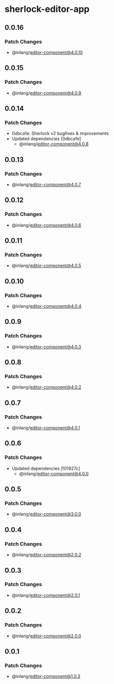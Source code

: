# sherlock-editor-app

## 0.0.16

### Patch Changes

- @inlang/editor-component@4.0.10

## 0.0.15

### Patch Changes

- @inlang/editor-component@4.0.9

## 0.0.14

### Patch Changes

- 0dbca1e: Sherlock v2 bugfixes & improvements
- Updated dependencies [0dbca1e]
  - @inlang/editor-component@4.0.8

## 0.0.13

### Patch Changes

- @inlang/editor-component@4.0.7

## 0.0.12

### Patch Changes

- @inlang/editor-component@4.0.6

## 0.0.11

### Patch Changes

- @inlang/editor-component@4.0.5

## 0.0.10

### Patch Changes

- @inlang/editor-component@4.0.4

## 0.0.9

### Patch Changes

- @inlang/editor-component@4.0.3

## 0.0.8

### Patch Changes

- @inlang/editor-component@4.0.2

## 0.0.7

### Patch Changes

- @inlang/editor-component@4.0.1

## 0.0.6

### Patch Changes

- Updated dependencies [f01927c]
  - @inlang/editor-component@4.0.0

## 0.0.5

### Patch Changes

- @inlang/editor-component@3.0.0

## 0.0.4

### Patch Changes

- @inlang/editor-component@2.0.2

## 0.0.3

### Patch Changes

- @inlang/editor-component@2.0.1

## 0.0.2

### Patch Changes

- @inlang/editor-component@2.0.0

## 0.0.1

### Patch Changes

- @inlang/editor-component@1.0.3
